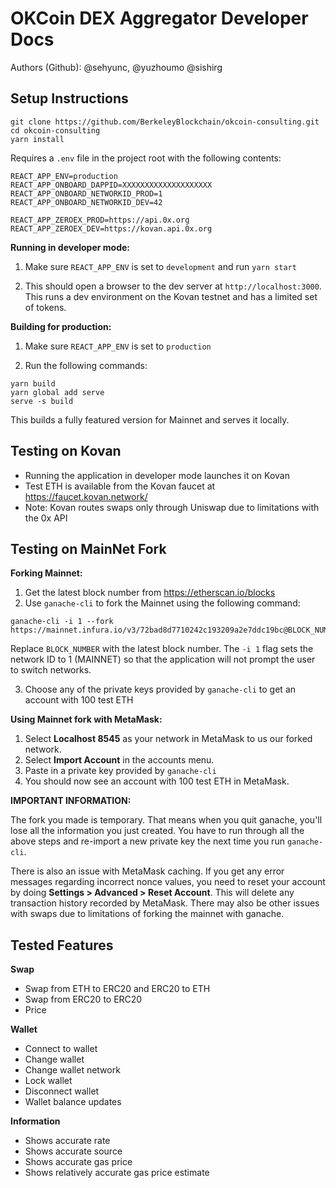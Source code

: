 # OKCoin DEX Aggregator Developer Docs

Authors (Github): @sehyunc, @yuzhoumo @sishirg

## Setup Instructions

```
git clone https://github.com/BerkeleyBlockchain/okcoin-consulting.git
cd okcoin-consulting
yarn install
```

Requires a `.env` file in the project root with the following contents:

```
REACT_APP_ENV=production
REACT_APP_ONBOARD_DAPPID=XXXXXXXXXXXXXXXXXXXX
REACT_APP_ONBOARD_NETWORKID_PROD=1
REACT_APP_ONBOARD_NETWORKID_DEV=42

REACT_APP_ZEROEX_PROD=https://api.0x.org
REACT_APP_ZEROEX_DEV=https://kovan.api.0x.org
```

**Running in developer mode:**

1. Make sure `REACT_APP_ENV` is set to `development` and run `yarn start`

2. This should open a browser to the dev server at `http://localhost:3000`. This runs a dev environment on the Kovan
   testnet and has a limited set of tokens.

**Building for production:**

1. Make sure `REACT_APP_ENV` is set to `production`

2. Run the following commands:

```
yarn build
yarn global add serve
serve -s build
```

This builds a fully featured version for Mainnet and serves it locally.

## Testing on Kovan

- Running the application in developer mode launches it on Kovan
- Test ETH is available from the Kovan faucet at https://faucet.kovan.network/
- Note: Kovan routes swaps only through Uniswap due to limitations with the 0x API

## Testing on MainNet Fork

**Forking Mainnet:**

1. Get the latest block number from https://etherscan.io/blocks
2. Use `ganache-cli` to fork the Mainnet using the following command:

```
ganache-cli -i 1 --fork https://mainnet.infura.io/v3/72bad8d7710242c193209a2e7ddc19bc@BLOCK_NUMBER
```

Replace `BLOCK_NUMBER` with the latest block number. The `-i 1` flag sets the network ID to 1 (MAINNET) so that
the application will not prompt the user to switch networks.

3. Choose any of the private keys provided by `ganache-cli` to get an account with 100 test ETH

**Using Mainnet fork with MetaMask:**

1. Select **Localhost 8545** as your network in MetaMask to us our forked network.
2. Select **Import Account** in the accounts menu.
3. Paste in a private key provided by `ganache-cli`
4. You should now see an account with 100 test ETH in MetaMask.

**IMPORTANT INFORMATION:**

The fork you made is temporary. That means when you quit ganache, you'll lose all the information you just created.
You have to run through all the above steps and re-import a new private key the next time you run `ganache-cli`.

There is also an issue with MetaMask caching. If you get any error messages regarding incorrect nonce values, you need
to reset your account by doing **Settings > Advanced > Reset Account**. This will delete any transaction history recorded
by MetaMask. There may also be other issues with swaps due to limitations of forking the mainnet with ganache.

## Tested Features

**Swap**

- Swap from ETH to ERC20 and ERC20 to ETH
- Swap from ERC20 to ERC20
- Price

**Wallet**

- Connect to wallet
- Change wallet
- Change wallet network
- Lock wallet
- Disconnect wallet
- Wallet balance updates

**Information**

- Shows accurate rate
- Shows accurate source
- Shows accurate gas price
- Shows relatively accurate gas price estimate
